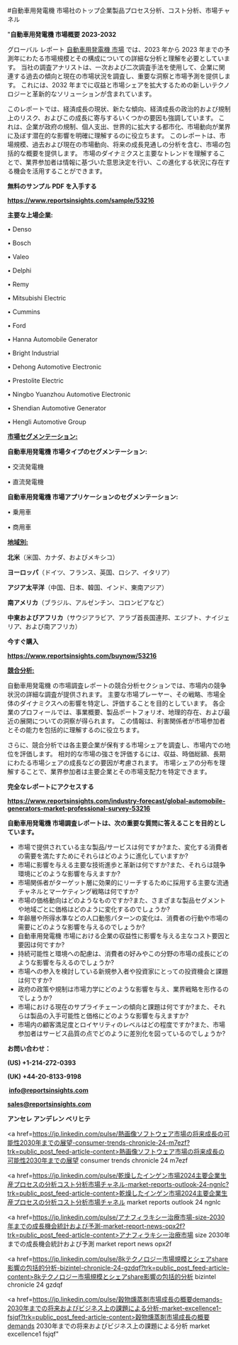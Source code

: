 #自動車用発電機 市場社のトップ企業製品プロセス分析、コスト分析、市場チャネル

"<strong>自動車用発電機 市場概要 2023-2032</strong>

グローバル レポート <a href=https://www.reportsinsights.com/sample/53216>自動車用発電機 市場</a> では、2023 年から 2023 年までの予測年にわたる市場規模とその構成についての詳細な分析と理解を必要としています。 当社の調査アナリストは、一次および二次調査手法を使用して、企業に関連する過去の傾向と現在の市場状況を調査し、重要な洞察と市場予測を提供します。 これには、2032 年までに収益と市場シェアを拡大​​するための新しいテクノロジーと革新的なソリューションが含まれています。

このレポートでは、経済成長の現状、新たな傾向、経済成長の政治的および規制上のリスク、およびこの成長に寄与するいくつかの要因も強調しています。 これは、企業が政府の規制、個人支出、世界的に拡大する都市化、市場動向が業界に及ぼす潜在的な影響を明確に理解するのに役立ちます。 このレポートは、市場規模、過去および現在の市場動向、将来の成長見通しの分析を含む、市場の包括的な概要を提供します。 市場のダイナミクスと主要なトレンドを理解することで、業界参加者は情報に基づいた意思決定を行い、この進化する状況に存在する機会を活用することができます。

<strong><b>無料のサンプル PDF を入手する</b></strong>

<a href=https://www.reportsinsights.com/sample/53216><strong><u>https://www.reportsinsights.com/sample/53216</u></strong></a>

<strong>主要な上場企業:</strong>

• Denso

• Bosch

• Valeo

• Delphi

• Remy

• Mitsubishi Electric

• Cummins

• Ford

• Hanna Automobile Generator

• Bright Industrial

• Dehong Automotive Electronic

• Prestolite Electric

• Ningbo Yuanzhou Automotive Electronic

• Shendian Automotive Generator

• Hengli Automotive Group

<strong><u>市場セグメンテーション</u></strong><strong><u>:</u></strong>

<strong>自動車用発電機 市場タイプのセグメンテーション:</strong>

• 交流発電機

• 直流発電機

<strong>自動車用発電機 市場アプリケーションのセグメンテーション:</strong>

• 乗用車

• 商用車

<strong><u>地域別</u></strong><strong><u>:</u></strong>

<strong>北米</strong>（米国、カナダ、およびメキシコ）

<strong>ヨーロッパ</strong>（ドイツ、フランス、英国、ロシア、イタリア）

<strong>アジア太平洋</strong>（中国、日本、韓国、インド、東南アジア）

<strong>南アメリカ</strong>（ブラジル、アルゼンチン、コロンビアなど）

<strong>中東およびアフリカ</strong>（サウジアラビア、アラブ首長国連邦、エジプト、ナイジェリア、および南アフリカ）

<strong>今すぐ購入</strong>

<a href=https://www.reportsinsights.com/buynow/53216><strong><u>https://www.reportsinsights.com/buynow/53216</u></strong></a>

<strong><u>競合分析:</u></strong>

自動車用発電機 の市場調査レポートの競合分析セクションでは、市場内の競争状況の詳細な調査が提供されます。 主要な市場プレーヤー、その戦略、市場全体のダイナミクスへの影響を特定し、評価することを目的としています。 各企業のプロフィールでは、事業概要、製品ポートフォリオ、地理的存在、および最近の展開についての洞察が得られます。 この情報は、利害関係者が市場参加者とその能力を包括的に理解するのに役立ちます。

さらに、競合分析では各主要企業が保有する市場シェアを調査し、市場内での地位を評価します。 相対的な市場の強さを評価するには、収益、時価総額、長期にわたる市場シェアの成長などの要因が考慮されます。 市場シェアの分布を理解することで、業界参加者は主要企業とその市場支配力を特定できます。

<strong>完全なレポートにアクセスする</strong>

<a href=https://www.reportsinsights.com/industry-forecast/global-automobile-generators-market-professional-survey-53216><strong><u><b>https://www.reportsinsights.com/industry-forecast/global-automobile-generators-market-professional-survey-53216</b></u></strong></a>

<strong><b>自動車用発電機 市場調査レポートは、次の重要な質問に答えることを目的としています。</b></strong>
<ul>
  <li>市場で提供されている主な製品/サービスは何ですか?また、変化する消費者の需要を満たすためにそれらはどのように進化していますか?</li>
  <li>市場に影響を与える主要な技術進歩と革新は何ですか?また、それらは競争環境にどのような影響を与えますか?</li>
  <li>市場関係者がターゲット層に効果的にリーチするために採用する主要な流通チャネルとマーケティング戦略は何ですか?</li>
  <li>市場の価格動向はどのようなものですか?また、さまざまな製品セグメントや地域ごとに価格はどのように変化するのでしょうか?</li>
  <li>年齢層や所得水準などの人口動態パターンの変化は、消費者の行動や市場の需要にどのような影響を与えるのでしょうか?</li>
  <li>自動車用発電機 市場における企業の収益性に影響を与える主なコスト要因と要因は何ですか?</li>
  <li>持続可能性と環境への配慮は、消費者の好みやこの分野の市場の成長にどのような影響を与えるのでしょうか?</li>
  <li>市場への参入を検討している新規参入者や投資家にとっての投資機会と課題は何ですか?</li>
  <li>政府の政策や規制は市場力学にどのような影響を与え、業界戦略を形作るのでしょうか?</li>
  <li>市場における現在のサプライチェーンの傾向と課題は何ですか?また、それらは製品の入手可能性と価格にどのような影響を与えますか?</li>
  <li>市場内の顧客満足度とロイヤリティのレベルはどの程度ですか?また、市場参加者はサービス品質の点でどのように差別化を図っているのでしょうか?</li>
</ul>
<strong>お問い合わせ：</strong>

<strong>(US) +1-214-272-0393</strong>

<strong>(UK) +44-20-8133-9198</strong>

<strong> </strong><a href=info@reportsinsights.com><strong><u>info@reportsinsights.com</u></strong></a>

<a href=sales@reportsinsights.com><strong><u>sales@reportsinsights.com</u></strong></a>

<strong>アンセレ アンデレン ベリヒテ</strong>

<a href=https://jp.linkedin.com/pulse/熱画像ソフトウェア市場の将来成長の可能性2030年までの展望-consumer-trends-chronicle-24-m7ezf?trk=public_post_feed-article-content>熱画像ソフトウェア市場の将来成長の可能性2030年までの展望 consumer trends chronicle 24 m7ezf</a>

<a href=https://jp.linkedin.com/pulse/乾燥したインゲン市場2024主要企業生産プロセスの分析コスト分析市場チャネル-market-reports-outlook-24-ngnlc?trk=public_post_feed-article-content>乾燥したインゲン市場2024主要企業生産プロセスの分析コスト分析市場チャネル market reports outlook 24 ngnlc</a>

<a href=https://jp.linkedin.com/pulse/アナフィラキシー治療市場-size-2030年までの成長機会統計および予測-market-report-news-opx2f?trk=public_post_feed-article-content>アナフィラキシー治療市場 size 2030年までの成長機会統計および予測 market report news opx2f</a>

<a href=https://jp.linkedin.com/pulse/8kテクノロジー市場規模とシェアshare影響の包括的分析-bizintel-chronicle-24-gzdqf?trk=public_post_feed-article-content>8kテクノロジー市場規模とシェアshare影響の包括的分析 bizintel chronicle 24 gzdqf</a>

<a href=https://jp.linkedin.com/pulse/穀物燻蒸剤市場成長の概要demands-2030年までの将来およびビジネス上の課題による分析-market-excellence1-fsjqf?trk=public_post_feed-article-content>穀物燻蒸剤市場成長の概要demands 2030年までの将来およびビジネス上の課題による分析 market excellence1 fsjqf</a>"
